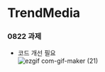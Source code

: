 # TrendMedia

### 0822 과제
- 코드 개선 필요 <br>
![ezgif com-gif-maker (21)](https://user-images.githubusercontent.com/50474006/185916212-84317125-f216-46be-b9a9-109ef31edbef.gif)
